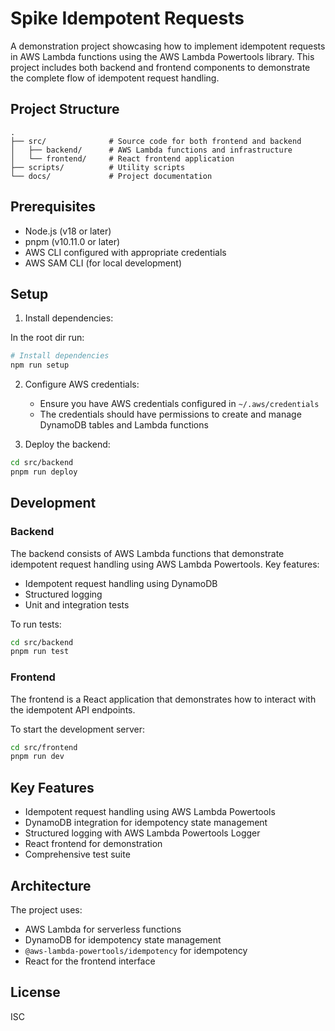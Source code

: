 # Spike Idempotent Requests

A demonstration project showcasing how to implement idempotent requests in AWS Lambda functions using the AWS Lambda Powertools library. This project includes both backend and frontend components to demonstrate the complete flow of idempotent request handling.

## Project Structure

```
.
├── src/              # Source code for both frontend and backend
│   ├── backend/      # AWS Lambda functions and infrastructure
│   └── frontend/     # React frontend application
├── scripts/          # Utility scripts
└── docs/             # Project documentation
```

## Prerequisites

- Node.js (v18 or later)
- pnpm (v10.11.0 or later)
- AWS CLI configured with appropriate credentials
- AWS SAM CLI (for local development)

## Setup

1. Install dependencies:

In the root dir run:

```bash
# Install dependencies
npm run setup
```

2. Configure AWS credentials:
   - Ensure you have AWS credentials configured in `~/.aws/credentials`
   - The credentials should have permissions to create and manage DynamoDB tables and Lambda functions

3. Deploy the backend:

```bash
cd src/backend
pnpm run deploy
```

## Development

### Backend

The backend consists of AWS Lambda functions that demonstrate idempotent request handling using AWS Lambda Powertools. Key features:

- Idempotent request handling using DynamoDB
- Structured logging
- Unit and integration tests

To run tests:

```bash
cd src/backend
pnpm run test
```

### Frontend

The frontend is a React application that demonstrates how to interact with the idempotent API endpoints.

To start the development server:

```bash
cd src/frontend
pnpm run dev
```

## Key Features

- Idempotent request handling using AWS Lambda Powertools
- DynamoDB integration for idempotency state management
- Structured logging with AWS Lambda Powertools Logger
- React frontend for demonstration
- Comprehensive test suite

## Architecture

The project uses:
- AWS Lambda for serverless functions
- DynamoDB for idempotency state management
- `@aws-lambda-powertools/idempotency` for idempotency
- React for the frontend interface

## License

ISC 
